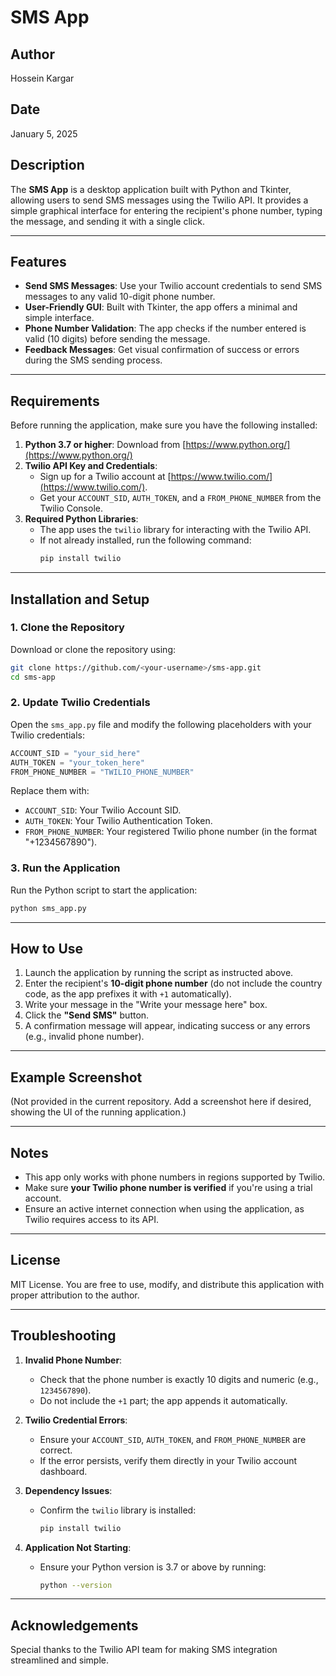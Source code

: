 # SMS App

## Author
Hossein Kargar

## Date
January 5, 2025

## Description
The **SMS App** is a desktop application built with Python and Tkinter, allowing users to send SMS messages using the Twilio API. It provides a simple graphical interface for entering the recipient's phone number, typing the message, and sending it with a single click.

---

## Features
- **Send SMS Messages**: Use your Twilio account credentials to send SMS messages to any valid 10-digit phone number.
- **User-Friendly GUI**: Built with Tkinter, the app offers a minimal and simple interface.
- **Phone Number Validation**: The app checks if the number entered is valid (10 digits) before sending the message.
- **Feedback Messages**: Get visual confirmation of success or errors during the SMS sending process.

---

## Requirements
Before running the application, make sure you have the following installed:
1. **Python 3.7 or higher**: Download from [https://www.python.org/](https://www.python.org/)
2. **Twilio API Key and Credentials**:
   - Sign up for a Twilio account at [https://www.twilio.com/](https://www.twilio.com/).
   - Get your `ACCOUNT_SID`, `AUTH_TOKEN`, and a `FROM_PHONE_NUMBER` from the Twilio Console.
3. **Required Python Libraries**:
   - The app uses the `twilio` library for interacting with the Twilio API.
   - If not already installed, run the following command:
     ```bash
     pip install twilio
     ```

---

## Installation and Setup

### 1. Clone the Repository
Download or clone the repository using:
```bash
git clone https://github.com/<your-username>/sms-app.git
cd sms-app
```

### 2. Update Twilio Credentials
Open the `sms_app.py` file and modify the following placeholders with your Twilio credentials:
```python
ACCOUNT_SID = "your_sid_here"
AUTH_TOKEN = "your_token_here"
FROM_PHONE_NUMBER = "TWILIO_PHONE_NUMBER"
```
Replace them with:
- `ACCOUNT_SID`: Your Twilio Account SID.
- `AUTH_TOKEN`: Your Twilio Authentication Token.
- `FROM_PHONE_NUMBER`: Your registered Twilio phone number (in the format "+1234567890").

### 3. Run the Application
Run the Python script to start the application:
```bash
python sms_app.py
```

---

## How to Use
1. Launch the application by running the script as instructed above.
2. Enter the recipient's **10-digit phone number** (do not include the country code, as the app prefixes it with `+1` automatically).
3. Write your message in the "Write your message here" box.
4. Click the **"Send SMS"** button.
5. A confirmation message will appear, indicating success or any errors (e.g., invalid phone number).

---

## Example Screenshot
(Not provided in the current repository. Add a screenshot here if desired, showing the UI of the running application.)

---

## Notes
- This app only works with phone numbers in regions supported by Twilio.
- Make sure **your Twilio phone number is verified** if you're using a trial account.
- Ensure an active internet connection when using the application, as Twilio requires access to its API.

---

## License
MIT License. You are free to use, modify, and distribute this application with proper attribution to the author.

---

## Troubleshooting
1. **Invalid Phone Number**:
   - Check that the phone number is exactly 10 digits and numeric (e.g., `1234567890`).
   - Do not include the `+1` part; the app appends it automatically.

2. **Twilio Credential Errors**:
   - Ensure your `ACCOUNT_SID`, `AUTH_TOKEN`, and `FROM_PHONE_NUMBER` are correct.
   - If the error persists, verify them directly in your Twilio account dashboard.

3. **Dependency Issues**:
   - Confirm the `twilio` library is installed:
     ```bash
     pip install twilio
     ```

4. **Application Not Starting**:
   - Ensure your Python version is 3.7 or above by running:
     ```bash
     python --version
     ```

---

## Acknowledgements
Special thanks to the Twilio API team for making SMS integration streamlined and simple.
